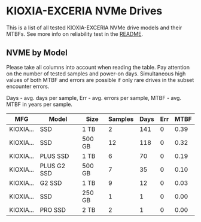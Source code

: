 KIOXIA-EXCERIA NVMe Drives
==========================

This is a list of all tested KIOXIA-EXCERIA NVMe drive models and their MTBFs. See more
info on reliability test in the [README](https://github.com/linuxhw/SMART).

NVME by Model
------------

Please take all columns into account when reading the table. Pay attention on the
number of tested samples and power-on days. Simultaneous high values of both MTBF
and errors are possible if only rare drives in the subset encounter errors.

Days - avg. days per sample,
Err  - avg. errors per sample,
MTBF - avg. MTBF in years per sample.

| MFG       | Model              | Size   | Samples | Days  | Err   | MTBF |
|-----------|--------------------|--------|---------|-------|-------|------|
| KIOXIA... | SSD                | 1 TB   | 2       | 141   | 0     | 0.39   |
| KIOXIA... | SSD                | 500 GB | 12      | 118   | 0     | 0.32   |
| KIOXIA... | PLUS SSD           | 1 TB   | 6       | 70    | 0     | 0.19   |
| KIOXIA... | PLUS G2 SSD        | 500 GB | 7       | 35    | 0     | 0.10   |
| KIOXIA... | G2 SSD             | 1 TB   | 9       | 12    | 0     | 0.03   |
| KIOXIA... | SSD                | 250 GB | 1       | 1     | 0     | 0.00   |
| KIOXIA... | PRO SSD            | 2 TB   | 2       | 1     | 0     | 0.00   |
